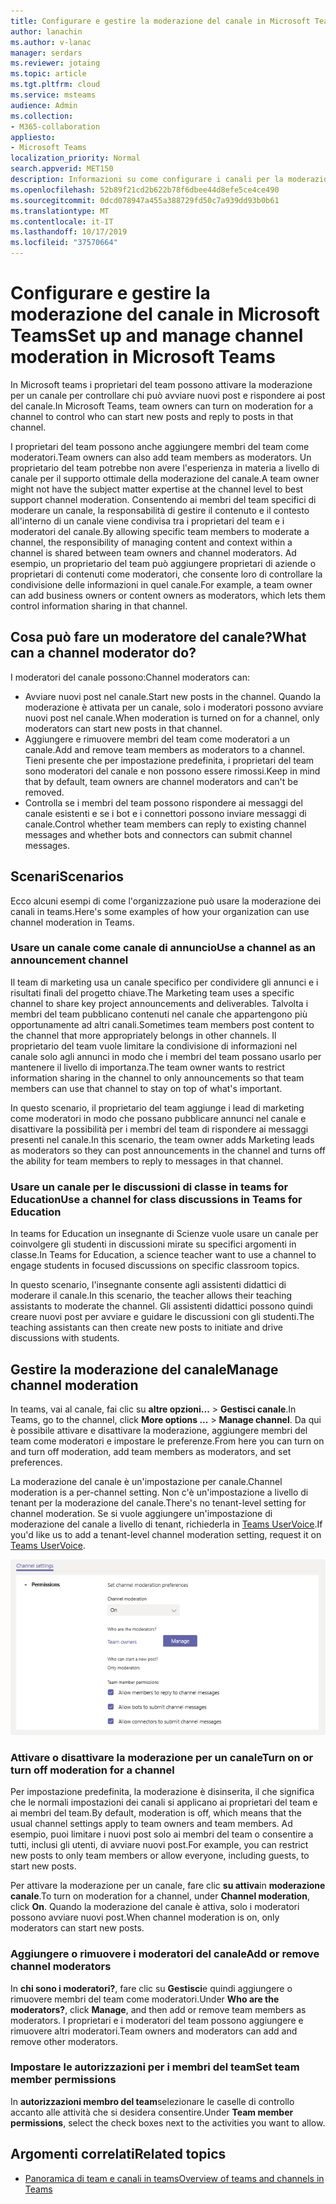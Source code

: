 ```yaml
---
title: Configurare e gestire la moderazione del canale in Microsoft Teams
author: lanachin
ms.author: v-lanac
manager: serdars
ms.reviewer: jotaing
ms.topic: article
ms.tgt.pltfrm: cloud
ms.service: msteams
audience: Admin
ms.collection:
- M365-collaboration
appliesto:
- Microsoft Teams
localization_priority: Normal
search.appverid: MET150
description: Informazioni su come configurare i canali per la moderazione in Microsoft teams, incluso come aggiungere membri del team come moderatori del canale.
ms.openlocfilehash: 52b89f21cd2b622b78f6dbee44d8efe5ce4ce490
ms.sourcegitcommit: 0dcd078947a455a388729fd50c7a939dd93b0b61
ms.translationtype: MT
ms.contentlocale: it-IT
ms.lasthandoff: 10/17/2019
ms.locfileid: "37570664"
---
```

# <a name="set-up-and-manage-channel-moderation-in-microsoft-teams"></a><span data-ttu-id="1fc61-103">Configurare e gestire la moderazione del canale in Microsoft Teams</span><span class="sxs-lookup"><span data-stu-id="1fc61-103">Set up and manage channel moderation in Microsoft Teams</span></span>

<span data-ttu-id="1fc61-104">In Microsoft teams i proprietari del team possono attivare la moderazione per un canale per controllare chi può avviare nuovi post e rispondere ai post del canale.</span><span class="sxs-lookup"><span data-stu-id="1fc61-104">In Microsoft Teams, team owners can turn on moderation for a channel to control who can start new posts and reply to posts in that channel.</span></span>

<span data-ttu-id="1fc61-105">I proprietari del team possono anche aggiungere membri del team come moderatori.</span><span class="sxs-lookup"><span data-stu-id="1fc61-105">Team owners can also add team members as moderators.</span></span> <span data-ttu-id="1fc61-106">Un proprietario del team potrebbe non avere l'esperienza in materia a livello di canale per il supporto ottimale della moderazione del canale.</span><span class="sxs-lookup"><span data-stu-id="1fc61-106">A team owner might not have the subject matter expertise at the channel level to best support channel moderation.</span></span> <span data-ttu-id="1fc61-107">Consentendo ai membri del team specifici di moderare un canale, la responsabilità di gestire il contenuto e il contesto all'interno di un canale viene condivisa tra i proprietari del team e i moderatori del canale.</span><span class="sxs-lookup"><span data-stu-id="1fc61-107">By allowing specific team members to moderate a channel, the responsibility of managing content and context within a channel is shared between team owners and channel moderators.</span></span> <span data-ttu-id="1fc61-108">Ad esempio, un proprietario del team può aggiungere proprietari di aziende o proprietari di contenuti come moderatori, che consente loro di controllare la condivisione delle informazioni in quel canale.</span><span class="sxs-lookup"><span data-stu-id="1fc61-108">For example, a team owner can add business owners or content owners as moderators, which lets them control information sharing in that channel.</span></span>

## <a name="what-can-a-channel-moderator-do"></a><span data-ttu-id="1fc61-109">Cosa può fare un moderatore del canale?</span><span class="sxs-lookup"><span data-stu-id="1fc61-109">What can a channel moderator do?</span></span>

<span data-ttu-id="1fc61-110">I moderatori del canale possono:</span><span class="sxs-lookup"><span data-stu-id="1fc61-110">Channel moderators can:</span></span>

- <span data-ttu-id="1fc61-111">Avviare nuovi post nel canale.</span><span class="sxs-lookup"><span data-stu-id="1fc61-111">Start new posts in the channel.</span></span> <span data-ttu-id="1fc61-112">Quando la moderazione è attivata per un canale, solo i moderatori possono avviare nuovi post nel canale.</span><span class="sxs-lookup"><span data-stu-id="1fc61-112">When moderation is turned on for a channel, only moderators can start new posts in that channel.</span></span>
- <span data-ttu-id="1fc61-113">Aggiungere e rimuovere membri del team come moderatori a un canale.</span><span class="sxs-lookup"><span data-stu-id="1fc61-113">Add and remove team members as moderators to a channel.</span></span> <span data-ttu-id="1fc61-114">Tieni presente che per impostazione predefinita, i proprietari del team sono moderatori del canale e non possono essere rimossi.</span><span class="sxs-lookup"><span data-stu-id="1fc61-114">Keep in mind that by default, team owners are channel moderators and can't be removed.</span></span>
- <span data-ttu-id="1fc61-115">Controlla se i membri del team possono rispondere ai messaggi del canale esistenti e se i bot e i connettori possono inviare messaggi di canale.</span><span class="sxs-lookup"><span data-stu-id="1fc61-115">Control whether team members can reply to existing channel messages and whether bots and connectors can submit channel messages.</span></span>

## <a name="scenarios"></a><span data-ttu-id="1fc61-116">Scenari</span><span class="sxs-lookup"><span data-stu-id="1fc61-116">Scenarios</span></span>

<span data-ttu-id="1fc61-117">Ecco alcuni esempi di come l'organizzazione può usare la moderazione dei canali in teams.</span><span class="sxs-lookup"><span data-stu-id="1fc61-117">Here's some examples of how your organization can use channel moderation in Teams.</span></span>

### <a name="use-a-channel-as-an-announcement-channel"></a><span data-ttu-id="1fc61-118">Usare un canale come canale di annuncio</span><span class="sxs-lookup"><span data-stu-id="1fc61-118">Use a channel as an announcement channel</span></span>

<span data-ttu-id="1fc61-119">Il team di marketing usa un canale specifico per condividere gli annunci e i risultati finali del progetto chiave.</span><span class="sxs-lookup"><span data-stu-id="1fc61-119">The Marketing team uses a specific channel to share key project announcements and deliverables.</span></span> <span data-ttu-id="1fc61-120">Talvolta i membri del team pubblicano contenuti nel canale che appartengono più opportunamente ad altri canali.</span><span class="sxs-lookup"><span data-stu-id="1fc61-120">Sometimes team members post content to the channel that more appropriately belongs in other channels.</span></span> <span data-ttu-id="1fc61-121">Il proprietario del team vuole limitare la condivisione di informazioni nel canale solo agli annunci in modo che i membri del team possano usarlo per mantenere il livello di importanza.</span><span class="sxs-lookup"><span data-stu-id="1fc61-121">The team owner wants to restrict information sharing in the channel to only announcements so that team members can use that channel to stay on top of what's important.</span></span>

<span data-ttu-id="1fc61-122">In questo scenario, il proprietario del team aggiunge i lead di marketing come moderatori in modo che possano pubblicare annunci nel canale e disattivare la possibilità per i membri del team di rispondere ai messaggi presenti nel canale.</span><span class="sxs-lookup"><span data-stu-id="1fc61-122">In this scenario, the team owner adds Marketing leads as moderators so they can post announcements in the channel and turns off the ability for team members to reply to messages in that channel.</span></span>

### <a name="use-a-channel-for-class-discussions-in-teams-for-education"></a><span data-ttu-id="1fc61-123">Usare un canale per le discussioni di classe in teams for Education</span><span class="sxs-lookup"><span data-stu-id="1fc61-123">Use a channel for class discussions in Teams for Education</span></span>

<span data-ttu-id="1fc61-124">In teams for Education un insegnante di Scienze vuole usare un canale per coinvolgere gli studenti in discussioni mirate su specifici argomenti in classe.</span><span class="sxs-lookup"><span data-stu-id="1fc61-124">In Teams for Education, a science teacher want to use a channel to engage students in focused discussions on specific classroom topics.</span></span>

<span data-ttu-id="1fc61-125">In questo scenario, l'insegnante consente agli assistenti didattici di moderare il canale.</span><span class="sxs-lookup"><span data-stu-id="1fc61-125">In this scenario, the teacher allows their teaching assistants to moderate the channel.</span></span> <span data-ttu-id="1fc61-126">Gli assistenti didattici possono quindi creare nuovi post per avviare e guidare le discussioni con gli studenti.</span><span class="sxs-lookup"><span data-stu-id="1fc61-126">The teaching assistants can then create new posts to initiate and drive discussions with students.</span></span>

## <a name="manage-channel-moderation"></a><span data-ttu-id="1fc61-127">Gestire la moderazione del canale</span><span class="sxs-lookup"><span data-stu-id="1fc61-127">Manage channel moderation</span></span>

<span data-ttu-id="1fc61-128">In teams, vai al canale, fai clic su **altre opzioni...**  >  **Gestisci canale**.</span><span class="sxs-lookup"><span data-stu-id="1fc61-128">In Teams, go to the channel, click **More options ...** > **Manage channel**.</span></span> <span data-ttu-id="1fc61-129">Da qui è possibile attivare e disattivare la moderazione, aggiungere membri del team come moderatori e impostare le preferenze.</span><span class="sxs-lookup"><span data-stu-id="1fc61-129">From here you can turn on and turn off moderation, add team members as moderators, and set preferences.</span></span>

<span data-ttu-id="1fc61-130">La moderazione del canale è un'impostazione per canale.</span><span class="sxs-lookup"><span data-stu-id="1fc61-130">Channel moderation is a per-channel setting.</span></span> <span data-ttu-id="1fc61-131">Non c'è un'impostazione a livello di tenant per la moderazione del canale.</span><span class="sxs-lookup"><span data-stu-id="1fc61-131">There's no tenant-level setting for channel moderation.</span></span> <span data-ttu-id="1fc61-132">Se si vuole aggiungere un'impostazione di moderazione del canale a livello di tenant, richiederla in [Teams UserVoice](https://microsoftteams.uservoice.com/).</span><span class="sxs-lookup"><span data-stu-id="1fc61-132">If you'd like us to add a tenant-level channel moderation setting, request it on [Teams UserVoice](https://microsoftteams.uservoice.com/).</span></span>

![Manage-Channel-Moderation-in-teams-Preferences. png](media/manage-channel-moderation-in-teams-preferences.png)

### <a name="turn-on-or-turn-off-moderation-for-a-channel"></a><span data-ttu-id="1fc61-134">Attivare o disattivare la moderazione per un canale</span><span class="sxs-lookup"><span data-stu-id="1fc61-134">Turn on or turn off moderation for a channel</span></span>

<span data-ttu-id="1fc61-135">Per impostazione predefinita, la moderazione è disinserita, il che significa che le normali impostazioni dei canali si applicano ai proprietari del team e ai membri del team.</span><span class="sxs-lookup"><span data-stu-id="1fc61-135">By default, moderation is off, which means that the usual channel settings apply to team owners and team members.</span></span> <span data-ttu-id="1fc61-136">Ad esempio, puoi limitare i nuovi post solo ai membri del team o consentire a tutti, inclusi gli utenti, di avviare nuovi post.</span><span class="sxs-lookup"><span data-stu-id="1fc61-136">For example, you can restrict new posts to only team members or allow everyone, including guests, to start new posts.</span></span>

<span data-ttu-id="1fc61-137">Per attivare la moderazione per un canale, fare clic **su attiva**in **moderazione canale**.</span><span class="sxs-lookup"><span data-stu-id="1fc61-137">To turn on moderation for a channel, under **Channel moderation**, click **On**.</span></span> <span data-ttu-id="1fc61-138">Quando la moderazione del canale è attiva, solo i moderatori possono avviare nuovi post.</span><span class="sxs-lookup"><span data-stu-id="1fc61-138">When channel moderation is on, only moderators can start new posts.</span></span> 

### <a name="add-or-remove-channel-moderators"></a><span data-ttu-id="1fc61-139">Aggiungere o rimuovere i moderatori del canale</span><span class="sxs-lookup"><span data-stu-id="1fc61-139">Add or remove channel moderators</span></span>

<span data-ttu-id="1fc61-140">In **chi sono i moderatori?**, fare clic su **Gestisci**e quindi aggiungere o rimuovere membri del team come moderatori.</span><span class="sxs-lookup"><span data-stu-id="1fc61-140">Under **Who are the moderators?**, click **Manage**, and then add or remove team members as moderators.</span></span> <span data-ttu-id="1fc61-141">I proprietari e i moderatori del team possono aggiungere e rimuovere altri moderatori.</span><span class="sxs-lookup"><span data-stu-id="1fc61-141">Team owners and moderators can add and remove other moderators.</span></span>  

### <a name="set-team-member-permissions"></a><span data-ttu-id="1fc61-142">Impostare le autorizzazioni per i membri del team</span><span class="sxs-lookup"><span data-stu-id="1fc61-142">Set team member permissions</span></span>

<span data-ttu-id="1fc61-143">In **autorizzazioni membro del team**selezionare le caselle di controllo accanto alle attività che si desidera consentire.</span><span class="sxs-lookup"><span data-stu-id="1fc61-143">Under **Team member permissions**, select the check boxes next to the activities  you want to allow.</span></span>

## <a name="related-topics"></a><span data-ttu-id="1fc61-144">Argomenti correlati</span><span class="sxs-lookup"><span data-stu-id="1fc61-144">Related topics</span></span>

- [<span data-ttu-id="1fc61-145">Panoramica di team e canali in teams</span><span class="sxs-lookup"><span data-stu-id="1fc61-145">Overview of teams and channels in Teams</span></span>](teams-channels-overview.md)
